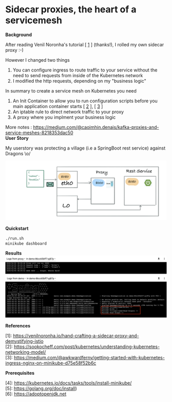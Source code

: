 # Sidecar proxies, the heart of a servicemesh



__Background__

After reading Venil Noronha's tutorial [ [1](https://venilnoronha.io/hand-crafting-a-sidecar-proxy-and-demystifying-istio ) ] (thanks!), I rolled my own sidecar proxy :-)

However I changed two things
1. You can configure ingress to route traffic to your service without the need to send requests from inside of the Kubernetes network
2. I modified the http requests, depending on my "business logic"

In summary to create a service mesh on Kubernetes you need
1.  An Init Container to allow you to run configuration scripts before you main application container starts  [ [2](https://sookocheff.com/post/kubernetes/understanding-kubernetes-networking-model/ ) ], [ [3](https://medium.com/@awkwardferny/getting-started-with-kubernetes-ingress-nginx-on-minikube-d75e58f52b6c ) ]
2.  An iptable rule to direct network traffic to your proxy
3.  A proxy where you implment your business logic

More notes : https://medium.com/@caoimhin.denais/kafka-proxies-and-service-meshes-8218353dac50 <br/>
__User Story__

My userstory was protecting a village (i.e a SpringBoot rest service) against Dragons \o/


![Alt Text](./http-proxy.gif)

__Quickstart__
```
./run.sh
minikube dashboard
```
__Results__
![Usecase Context Diagram](./kubernetes-golang-log.png)
![Usecase Context Diagram](./kubernetes-springboot-log.png)



__References__

[1]: https://venilnoronha.io/hand-crafting-a-sidecar-proxy-and-demystifying-istio <br/>
[2]: https://sookocheff.com/post/kubernetes/understanding-kubernetes-networking-model/ <br/>
[3]: https://medium.com/@awkwardferny/getting-started-with-kubernetes-ingress-nginx-on-minikube-d75e58f52b6c <br/>


__Prerequisites__

[4]: https://kubernetes.io/docs/tasks/tools/install-minikube/ <br/>
[5]: https://golang.org/doc/install) <br/>
[6]: https://adoptopenjdk.net


